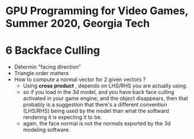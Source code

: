 # GPU Programming for Video Games, Summer 2020, Georgia Tech

# 6 Backface Culling

- Determin "facing direction"
- Triangle order matters
- How to compute a normal vector for 2 given vectors ?
    - Using **cross product** , depends on LHS/RHS you are actually using.
    - so if you load in the 3d model, and you have back face culling activated in your game engine, and the object disappears, then that probably is a suggestion that there's a different convention (LHS/RHS) being used by the model than what the softward rendering it is expecting it to be.
    - again, the face normal is not the normals exported by the 3d modeling software.



